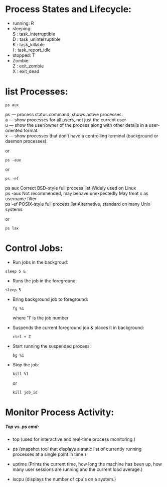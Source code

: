 # Process States and Lifecycle:
- running: R    
- sleeping:  
   S : task_interruptible  
   D : task_uninterruptible  
   K : task_killable  
   I : task_report_idle  
- stopped: T  
- Zombie:  
   Z : exit_zombie  
   X : exit_dead


# list Processes:
```
ps aux
```
ps — process status command, shows active processes.  
a — show processes for all users, not just the current user  
u — show the user/owner of the process along with other details in a user-oriented format.  
x — show processes that don’t have a controlling terminal (background or daemon processes).  

or
```
ps -aux
```
or
```
ps -ef
```  
ps aux	Correct BSD-style full process list	Widely used on Linux  
ps -aux	Not recommended, may behave unexpectedly	May treat x as username filter  
ps -ef	POSIX-style full process list	Alternative, standard on many Unix systems  

or
```
ps lax
```


# Control Jobs:
- Run jobs in the backgroud:
```
sleep 5 &
```
- Runs the job in the foreground:
```
sleep 5
```
- Bring background job to foreground:
  ```
  fg %1
  ```
  where '1' is the job number  
- Suspends the current foreground job & places it in background:
   ```
   ctrl + Z
   ```
- Start running the suspended process:
  ```
  bg %1
  ```
  
- Stop the job:
  ```
  kill %1
  ```
  or
  ```
  kill job_id
  ```

# Monitor Process Activity:

##### Top vs. ps cmd:
- top (used for interactive and real-time process monitoring.)
- ps (snapshot tool that displays a static list of currently running processes at a single point in time.)

- uptime (Prints the current time, how long the machine has been up, how many user sessions are running and the current load average.)

- lscpu (displays the number of cpu's on a system.)
